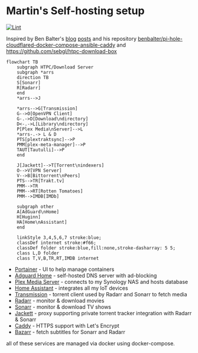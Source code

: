 # Martin's Self-hosting setup
[![Lint](https://github.com/martinbjeldbak/self-hosting/actions/workflows/lint.yml/badge.svg)](https://github.com/martinbjeldbak/self-hosting/actions/workflows/lint.yml)

Inspired by Ben Balter's [blog](https://ben.balter.com/2020/12/04/over-engineered-home-network-for-privacy-and-security/) [posts](https://ben.balter.com/2021/09/01/how-i-re-over-engineered-my-home-network/) and his repository [benbalter/pi-hole-cloudflared-docker-compose-ansible-caddy](https://github.com/benbalter/pi-hole-cloudflared-docker-compose-ansible-caddy) and <https://github.com/sebgl/htpc-download-box>

```mermaid
flowchart TB
    subgraph HTPC/Download Server
    subgraph *arrs
    direction TB
    S[Sonarr]
    R[Radarr]
    end
    *arrs-->J

    *arrs-->G[Transmission]
    G-->O[OpenVPN Client]
    G-.->D[Download\ndirectory]
    D<-.->L[Library\ndirectory]
    P[Plex Media\nServer]-->L
    *arrs-.-> L & D
    PTS[plextraktsync]-->P
    PMM[plex-meta-manager]-->P
    TAUT[Tautulli]-->P
    end

    J[Jackett]-->T[Torrent\nindexers]
    O-->V[VPN Server]
    V-->B[Bittorrent\nPeers]
    PTS-->TR[Trakt.tv]
    PMM-->TR
    PMM-->RT[Rotten Tomatoes]
    PMM-->IMDB[IMDb]

    subgraph other
    A[AdGuard\nHome]
    H[Huginn]
    HA[Home\nAssistant]
    end

    linkStyle 3,4,5,6,7 stroke:blue;
    classDef internet stroke:#f66;
    classDef folder stroke:blue,fill:none,stroke-dasharray: 5 5;
    class L,D folder
    class T,V,B,TR,RT,IMDB internet
```

* [Portainer](https://github.com/portainer/portainer) - UI to help manage containers
* [Adguard Home](https://github.com/AdguardTeam/AdGuardHome) - self-hosted DNS server with ad-blocking
* [Plex Media Server](https://www.plex.tv) - connects to my Synology NAS and hosts database
* [Home Assistant](https://www.home-assistant.io) - integrates all my IoT devices
* [Transmission](https://transmissionbt.com) - torrent client used by Radarr and Sonarr to fetch media
* [Radarr](https://radarr.video) - monitor & download movies
* [Sonarr](https://sonarr.tv) - monitor & download TV shows
* [Jackett](https://github.com/Jackett/Jackett) - proxy supporting private torrent tracker integration with Radarr & Sonarr
* [Caddy](https://caddyserver.com) - HTTPS support with Let's Encrypt
* [Bazarr](https://github.com/morpheus65535/bazarr) - fetch subtitles for Sonarr and Radarr

all of these services are managed via docker using docker-compose.
